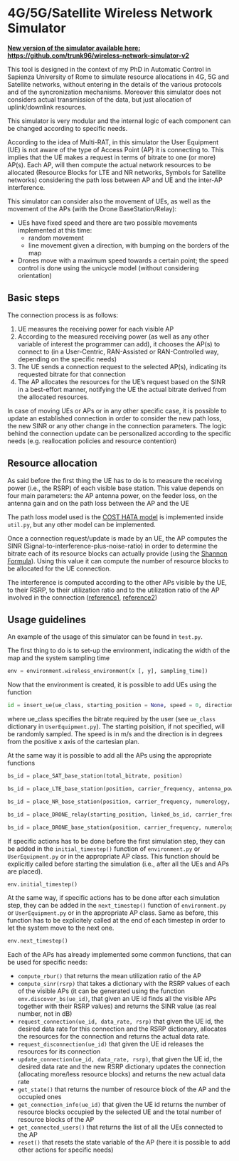 # 4G/5G/Satellite Wireless Network Simulator

**<ins>New version of the simulator available here: https://github.com/trunk96/wireless-network-simulator-v2</ins>**

This tool is designed in the context of my PhD in Automatic Control in Sapienza University of Rome to simulate resource allocations in 4G, 5G and Satellite networks, without entering in the details of the various protocols and of the syncronization mechanisms. Moreover this simulator does not considers actual transmission of the data, but just allocation of uplink/downlink resources.

This simulator is very modular and the internal logic of each component can be changed according to specific needs.

According to the idea of Multi-RAT, in this simulator the User Equipment (UE) is not aware of the type of Access Point (AP) it is connecting to. This implies that the UE makes a request in terms of bitrate to one (or more) AP(s).
Each AP, will then compute the actual network resources to be allocated (Resource Blocks for LTE and NR networks, Symbols for Satellite networks) considering the path loss between AP and UE and the inter-AP interference.

This simulator can consider also the movement of UEs, as well as the movement of the APs (with the Drone BaseStation/Relay):
-   UEs have fixed speed and there are two possible movements implemented at this time: 
    -   random movement
    -   line movement given a direction, with bumping on the borders of the map
- Drones move with a  maximum speed towards a certain point; the speed control is done using the unicycle model (without considering orientation)

## Basic steps

The connection process is as follows:

1. UE measures the receiving power for each visible AP
2. According to the measured receiving power (as well as any other variable of interest the programmer can add), it chooses the AP(s) to connect to (in a User-Centric, RAN-Assisted or RAN-Controlled way, depending on the specific needs)
3. The UE sends a connection request to the selected AP(s), indicating its requested bitrate for that connection
4. The AP allocates the resources for the UE’s request based on the SINR in a best-effort manner, notifying the UE the actual bitrate derived from the allocated resources.

In case of moving UEs or APs or in any other specific case, it is possible to update an established connection in order to consider the new path loss, the new SINR or any other change in the connection parameters.
The logic behind the connection update can be personalized according to the specific needs (e.g. reallocation policies and resource contention)

## Resource allocation

As said before the first thing the UE has to do is to measure the receiving power (i.e., the RSRP) of each visible base station. This value depends on four main parameters: the AP antenna power, on the feeder loss, on the antenna gain and on the path loss between the AP and the UE

The path loss model used is the [COST HATA model](https://en.wikipedia.org/wiki/COST_Hata_model) is implemented inside `util.py`, but any other model can be implemented. 

Once a connection request/update is made by an UE, the AP computes the SINR (Signal-to-interference-plus-noise-ratio) in order to determine the bitrate each of its resource blocks can actually provide (using the [Shannon Formula](https://en.wikipedia.org/wiki/Shannon%E2%80%93Hartley_theorem)). Using this value it can compute the number of resource blocks to be allocated for the UE connection.

The interference is computed according to the other APs visible by the UE, to their RSRP, to their utilization ratio and to the utilization ratio of the AP involved in the connection ([reference1](https://ieeexplore.ieee.org/document/6097237), [reference2](https://ieeexplore.ieee.org/document/8826267))

## Usage guidelines

An example of the usage of this simulator can be found in `test.py`. 

The first thing to do is to set-up the environment, indicating the width of the map and the system sampling time

```python
env = environment.wireless_environment(x [, y], sampling_time])
```

Now that the environment is created, it is possible to add UEs using the function

```python
id = insert_ue(ue_class, starting_position = None, speed = 0, direction = 0)
```

where ue_class specifies the bitrate required by the user (see `ue_class` dictionary in `UserEquipment.py`). The starting poisition, if not specified, will be randomly sampled. The speed is in m/s and the direction is in degrees from the positive x axis of the cartesian plan.

At the same way it is possible to add all the APs using the appropriate functions

```python
bs_id = place_SAT_base_station(total_bitrate, position)

bs_id = place_LTE_base_station(position, carrier_frequency, antenna_power, antenna_gain, feeder_loss, available_bandwidth, total_bitrate)

bs_id = place_NR_base_station(position, carrier_frequency, numerology, antenna_power, antenna_gain, feeder_loss, available_bandwidth, total_bitrate)

bs_id = place_DRONE_relay(starting_position, linked_bs_id, carrier_frequency, amplification_factor, antenna_gain, feeder_loss)

bs_id = place_DRONE_base_station(position, carrier_frequency, numerology, antenna_power, antenna_gain, feeder_loss, available_bandwidth, total_bitrate)
```

If specific actions has to be done before the first simulation step, they can be added in the `initial_timestep()` function of `environment.py` or `UserEquipment.py` or in the appropriate AP class.
This function should be explicitly called before starting the simulation (i.e., after all the UEs and APs are placed).

```python
env.initial_timestep()
```

At the same way, if specific actions has to be done after each simulation step, they can be added in the `next_timestep()` function of `environment.py` or `UserEquipment.py` or in the appropriate AP class.
Same as before, this function has to be explicitely called at the end of each timestep in order to let the system move to the next one.

```python
env.next_timestep()
```

Each of the APs has already implemented some common functions, that can be used for specific needs:

- `compute_rbur()` that returns the mean utilization ratio of the AP
- `compute_sinr(rsrp)` that takes a dictionary with the RSRP values of each of the visible APs (it can be generated using the function `env.discover_bs(ue_id)`, that given an UE id finds all the visible APs together with their RSRP values) and returns the SINR value (as real number, not in dB)
- `request_connection(ue_id, data_rate, rsrp)` that given the UE id, the desired data rate for this connection and the RSRP dictionary, allocates the resources for the connection and returns the actual data rate.
- `request_disconnection(ue_id)` that given the UE id releases the resources for its connection
- `update_connection(ue_id, data_rate, rsrp)`, that given the UE id, the desired data rate and the new RSRP dictionary updates the connection (allocating more/less resource blocks) and returns the new actual data rate
- `get_state()` that returns the number of resource block of the AP and the occupied ones
- `get_connection_info(ue_id)` that given the UE id returns the number of resource blocks occupied by the selected UE and the total number of resource blocks of the AP
- `get_connected_users()` that returns the list of all the UEs connected to the AP
- `reset()` that resets the state variable of the AP (here it is possible to add other actions for specific needs)





